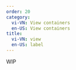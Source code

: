 ```yaml
---
order: 20
category:
  vi-VN: View containers
  en-US: View containers
title:
  vi-VN: view
  en-US: label
---
```


WIP
